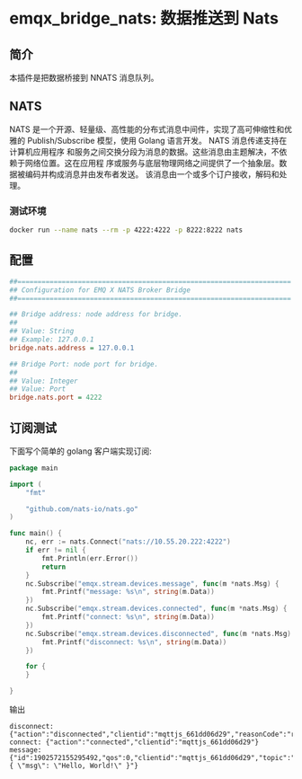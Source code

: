 # emqx_bridge_nats: 数据推送到 Nats

## 简介

本插件是把数据桥接到 NNATS 消息队列。

## NATS

NATS 是一个开源、轻量级、高性能的分布式消息中间件，实现了高可伸缩性和优雅的
Publish/Subscribe 模型，使用 Golang 语言开发。 NATS 消息传递支持在计算机应用程序
和服务之间交换分段为消息的数据。这些消息由主题解决，不依赖于网络位置。这在应用程
序或服务与底层物理网络之间提供了一个抽象层。数据被编码并构成消息并由发布者发送。
该消息由一个或多个订户接收，解码和处理。

### 测试环境

```sh
docker run --name nats --rm -p 4222:4222 -p 8222:8222 nats
```

## 配置

```ini
##====================================================================
## Configuration for EMQ X NATS Broker Bridge
##====================================================================

## Bridge address: node address for bridge.
##
## Value: String
## Example: 127.0.0.1
bridge.nats.address = 127.0.0.1

## Bridge Port: node port for bridge.
##
## Value: Integer
## Value: Port
bridge.nats.port = 4222

```

## 订阅测试

下面写个简单的 golang 客户端实现订阅:

```go
package main

import (
	"fmt"

	"github.com/nats-io/nats.go"
)

func main() {
	nc, err := nats.Connect("nats://10.55.20.222:4222")
	if err != nil {
		fmt.Println(err.Error())
		return
	}
	nc.Subscribe("emqx.stream.devices.message", func(m *nats.Msg) {
		fmt.Printf("message: %s\n", string(m.Data))
	})
	nc.Subscribe("emqx.stream.devices.connected", func(m *nats.Msg) {
		fmt.Printf("connect: %s\n", string(m.Data))
	})
	nc.Subscribe("emqx.stream.devices.disconnected", func(m *nats.Msg) {
		fmt.Printf("disconnect: %s\n", string(m.Data))
	})

	for {
	}

}

```

输出

```
disconnect: {"action":"disconnected","clientid":"mqttjs_661dd06d29","reasonCode":"remote"}
connect: {"action":"connected","clientid":"mqttjs_661dd06d29"}
message: {"id":1902572155295492,"qos":0,"clientid":"mqttjs_661dd06d29","topic":"testtopic","payload":"{ \"msg\": \"Hello, World!\" }"}
```
